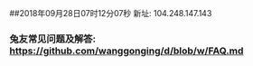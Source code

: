 ##2018年09月28日07时12分07秒 新址: 104.248.147.143
### 兔友常见问题及解答: https://github.com/wanggonging/d/blob/w/FAQ.md
